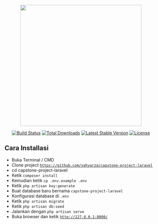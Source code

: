 <p align="center"><a href="https://laravel.com" target="_blank"><img src="https://raw.githubusercontent.com/laravel/art/master/logo-lockup/5%20SVG/2%20CMYK/1%20Full%20Color/laravel-logolockup-cmyk-red.svg" width="400"></a></p>

<p align="center">
<a href="https://travis-ci.org/laravel/framework"><img src="https://travis-ci.org/laravel/framework.svg" alt="Build Status"></a>
<a href="https://packagist.org/packages/laravel/framework"><img src="https://img.shields.io/packagist/dt/laravel/framework" alt="Total Downloads"></a>
<a href="https://packagist.org/packages/laravel/framework"><img src="https://img.shields.io/packagist/v/laravel/framework" alt="Latest Stable Version"></a>
<a href="https://packagist.org/packages/laravel/framework"><img src="https://img.shields.io/packagist/l/laravel/framework" alt="License"></a>
</p>

## Cara Installasi

- Buka Terminal / CMD
- Clone project <code>https://github.com/yahyarzq/capstone-project-laravel</code>
- cd capstone-project-laravel
- Ketik <code>composer install</code>
- Kemudian ketik <code>cp .env.example .env</code>
- Ketik <code>php artisan key:generate</code>
- Buat database baru bernama <code>capstone-project-laravel</code>
- Konfigurasi database di <code>.env</code>
- Ketik <code>php artisan migrate</code>
- Ketik <code>php artisan db:seed</code>
- Jalankan dengan <code>php artisan serve</code>
- Buka browser dan ketik <code>http://127.0.0.1:8000/</code>
